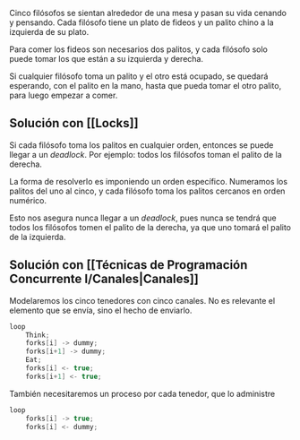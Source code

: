 Cinco filósofos se sientan alrededor de una mesa y pasan su vida cenando y pensando. Cada filósofo tiene un plato de fideos y un palito chino a la izquierda de su plato.

Para comer los fideos son necesarios dos palitos, y cada filósofo solo puede tomar los que están a su izquierda y derecha.

Si cualquier filósofo toma un palito y el otro está ocupado, se quedará esperando, con el palito en la mano, hasta que pueda tomar el otro palito, para luego empezar a comer.

## Solución con [[Locks]]

Si cada filósofo toma los palitos en cualquier orden, entonces se puede llegar a un *deadlock*. Por ejemplo: todos los filósofos toman el palito de la derecha.

La forma de resolverlo es imponiendo un orden específico. Numeramos los palitos del uno al cinco, y cada filósofo toma los palitos cercanos en orden numérico.

Esto nos asegura nunca llegar a un *deadlock*, pues nunca se tendrá que todos los filósofos tomen el palito de la derecha, ya que uno tomará el palito de la izquierda.

## Solución con [[Técnicas de Programación Concurrente I/Canales|Canales]]

Modelaremos los cinco tenedores con cinco canales. No es relevante el elemento que se envía, sino el hecho de enviarlo.

```C
loop
	Think;
	forks[i] -> dummy;
	forks[i+1] -> dummy;
	Eat;
	forks[i] <- true;
	forks[i+1] <- true;
```

También necesitaremos un proceso por cada tenedor, que lo administre

```C
loop
	forks[i] -> true;
	forks[i] <- dummy;
```
